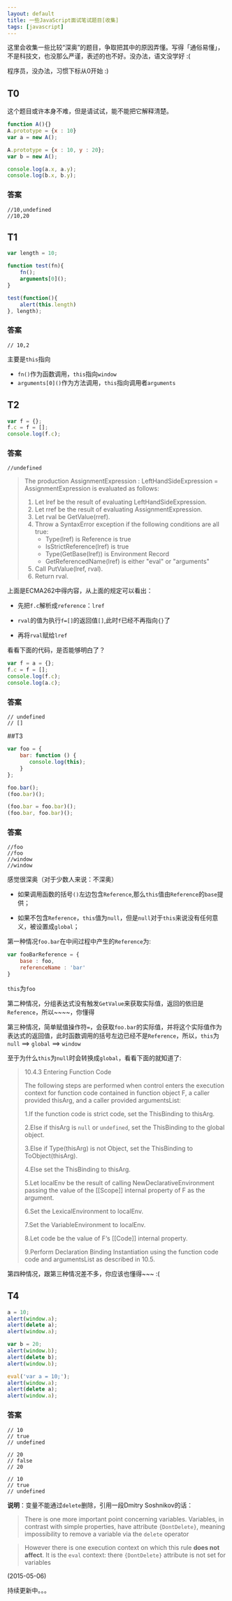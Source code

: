 ```yaml
---
layout: default
title: 一些JavaScript面试笔试题目[收集]
tags: [javascript]
---
```


这里会收集一些比较“深奥”的题目，争取把其中的原因弄懂。写得「通俗易懂」，不是科技文，也没那么严谨，表述的也不好。没办法，语文没学好 :(

程序员，没办法，习惯下标从0开始 :)

## T0

这个题目或许本身不难，但是请试试，能不能把它解释清楚。

~~~javascript
function A(){}
A.prototype = {x : 10}
var a = new A();

A.prototype = {x : 10, y : 20};
var b = new A();

console.log(a.x, a.y);
console.log(b.x, b.y);
~~~

### 答案

    //10,undefined
    //10,20

## T1

~~~javascript
var length = 10;

function test(fn){
    fn();  
    arguments[0]();
}

test(function(){
    alert(this.length)
}, length);
~~~

### 答案

    // 10,2

主要是<code>this</code>指向

* `fn()`作为函数调用，`this`</code>指向`window`
* `arguments[0]()`作为方法调用，`this`指向调用者`arguments`

## T2

~~~javascript
var f = {};
f.c = f = [];
console.log(f.c);
~~~

### 答案

    //undefined

>   
> The production AssignmentExpression : LeftHandSideExpression = AssignmentExpression is evaluated as follows:  
>    1. Let lref be the result of evaluating LeftHandSideExpression.  
>    2. Let rref be the result of evaluating AssignmentExpression.  
>    3. Let rval be GetValue(rref).  
>    4. Throw a SyntaxError exception if the following conditions are all true:  
>        * Type(lref) is Reference is true  
>        * IsStrictReference(lref) is true  
>        * Type(GetBase(lref)) is Environment Record  
>        * GetReferencedName(lref) is either "eval" or "arguments"  
>    5. Call PutValue(lref, rval).  
>    6. Return rval.   
>  

上面是ECMA262中得内容，从上面的规定可以看出：

* 先把`f.c`解析成`reference`：`lref`

* `rval`的值为执行`f=[]`的返回值`[]`,此时`f`已经不再指向`{}`了

* 再将`rval`赋给`lref`

看看下面的代码，是否能够明白了？  

~~~javascript
var f = a = {};
f.c = f = [];
console.log(f.c);
console.log(a.c);
~~~

### 答案

    // undefined
    // []

##T3

~~~javascript
var foo = {
    bar: function () {
       console.log(this);
    }
};

foo.bar();
(foo.bar)();

(foo.bar = foo.bar)();
(foo.bar, foo.bar)();
~~~

### 答案

    //foo
    //foo
    //window
    //window

感觉很深奥（对于少数人来说：不深奥）

* 如果调用函数的括号`()`左边包含`Reference`,那么`this`值由`Reference`的`base`提供；

* 如果不包含`Reference`，`this`值为`null`，但是`null`对于`this`来说没有任何意义，被设置成`global`；

第一种情况`foo.bar`在中间过程中产生的`Reference`为:

~~~javascript
var fooBarReference = {
    base : foo,
    referenceName : 'bar'
}
~~~

`this`为`foo`

第二种情况，分组表达式没有触发`GetValue`来获取实际值，返回的依旧是`Reference`，所以~~~~，你懂得

第三种情况，简单赋值操作符`=`，会获取`foo.bar`的实际值，并将这个实际值作为表达式的返回值，此时函数调用的括号左边已经不是`Reference`，所以，`this`为`null` ==> `global` ==> `window`

至于为什么`this`为`null`时会转换成`global`，看看下面的就知道了:

> 10.4.3 Entering Function Code
>
> The following steps are performed when control enters the execution context for function code contained in function object F, a caller provided thisArg, and a caller provided argumentsList:  
>
> 1.If the function code is strict code, set the ThisBinding to thisArg.  
>
> 2.Else if thisArg is `null` or `undefined`, set the ThisBinding to the global object.  
>
> 3.Else if Type(thisArg) is not Object, set the ThisBinding to ToObject(thisArg).  
>
> 4.Else set the ThisBinding to thisArg.  
>
> 5.Let localEnv be the result of calling NewDeclarativeEnvironment passing the value of the [[Scope]] internal property of F as the argument.  
>
> 6.Set the LexicalEnvironment to localEnv.  
>
> 7.Set the VariableEnvironment to localEnv.  
>
> 8.Let code be the value of F‘s [[Code]] internal property.  
>
> 9.Perform Declaration Binding Instantiation using the function code code and argumentsList as described in 10.5.  

第四种情况，跟第三种情况差不多，你应该也懂得~~~ :(

## T4

~~~javascript
a = 10;
alert(window.a);
alert(delete a);
alert(window.a);

var b = 20;
alert(window.b);
alert(delete b);
alert(window.b);

eval('var a = 10;');
alert(window.a);
alert(delete a);
alert(window.a);
~~~

### 答案

    // 10
    // true
    // undefined

    // 20
    // false
    // 20

    // 10
    // true
    // undefined

**说明**：变量不能通过`delete`删除，引用一段Dmitry Soshnikov的话：

> There is one more important point concerning variables. Variables, in contrast with simple properties, have attribute `{DontDelete}`, meaning impossibility to remove a variable via the `delete` operator

> However there is one execution context on which this rule **does not affect**. It is the `eval` context: there `{DontDelete}` attribute is not set for variables

(2015-05-06)

持续更新中。。。
